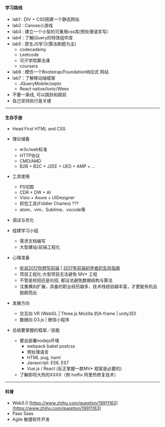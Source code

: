 #### 学习路线

* lab1 : DIV + CSS搭建一个静态网站
* lab2 : Canvas小游戏
* lab3 : 建立一个小型的可重用css库\(预处理语言写\)
* lab4 : 了解jQuery的特效组件库
* lab5 : 原生JS学习\(算法刷题为主\)
  * codecademy
  * Leetcode
  * 可汗学院算法课
  * coursera
* lab6 : 模仿一个Bootstrap/Foundation响应式 网站
* lab7：了解移动端框架
  * JQueryMobile/zepto 
  * React native/Ionic/Weex
* 不要一条线, 可以跳跃和超前
* 自己坚持执行是关键

---

#### 生存手册

* Head First HTML and CSS

* 理论储备

  * w3c/web标准
  * HTTP协议
  * CMD/AMD
  * B2B + B2C + J2EE + UED + AMP + ...

* 工具使用

  * PS切图 
  * CDR + DW + AI
  * Visio + Axure + UIDesigner
  * 抓包工具\(Fiddler Charles\)  ???
  * atom、vim、Sublime、vscode等

* 调试与优化
* 组建学习小组

  * 需求文档编写
  * 大型建站/前端工程化

* 心理准备

  * [听说2017你想写前端](http://mp.weixin.qq.com/s/8vz1aIeVpRHmU2E2-7zzsQ) \| [2017年前端初学者的生存指南](http://mp.weixin.qq.com/s/1sCU3WzRjiLcSPV0Soqi2A)
  * 项目工程化:大型项目无法避免 MV\* 工程
  * 不管是校招还是社招, 都没法避免数据结构与算法
  * 注重横向扩展，具备的职业经历越多，技术栈经验越丰富，才更能有机会脱颖而出

* 发展方向

  * 交互向 VR \(WebGL \| Three.js Mozilla 的A-frame \| unity3D\)
  * 数据向 D3.js \| 微信小程序 

* 总结要掌握的框架／技能
  * 要会部署nodejs环境
    * webpack babel postcss
    * 预处理语言
    * HTML pug, haml
    * Javascript: ES6, ES7
    * Vue.js / React \(反正掌握一款MV\* 框架是必要的\)
  * 了解即将大热的XXXX（例 hotfix 阿里热修复技术）

---

#### 科普

* Web3.0 [https://www.zhihu.com/question/19911163](https://www.zhihu.com/question/19911163)
* Paas Saas
* Agile 敏捷软件开发



